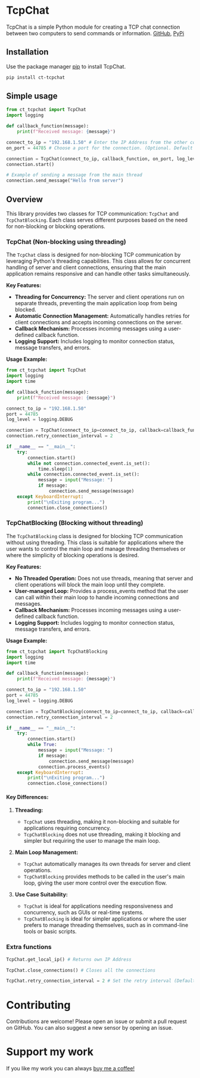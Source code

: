 # TcpChat
TcpChat is a simple Python module for creating a TCP chat connection between two computers to send commands or information.
[GitHub](https://github.com/clevrthings/tcpChat), [PyPi](https://pypi.org/project/ct-tcpchat/)

## Installation
Use the package manager [pip](https://pip.pypa.io/en/stable/) to install TcpChat.

```bash
pip install ct-tcpchat
```

## Simple usage
```python
from ct_tcpchat import TcpChat
import logging

def callback_function(message):
    print(f"Received message: {message}")

connect_to_ip = "192.168.1.50" # Enter the IP Address from the other computer
on_port = 44785 # Choose a port for the connection. (Optional. Default = 44785)

connection = TcpChat(connect_to_ip, callback_function, on_port, log_level=logging.INFO)
connection.start()

# Example of sending a message from the main thread
connection.send_message("Hello from server")
```

## Overview
This library provides two classes for TCP communication: `TcpChat` and `TcpChatBlocking`. Each class serves different purposes based on the need for non-blocking or blocking operations.

### TcpChat (Non-blocking using threading)
The `TcpChat` class is designed for non-blocking TCP communication by leveraging Python's threading capabilities. This class allows for concurrent handling of server and client connections, ensuring that the main application remains responsive and can handle other tasks simultaneously.

**Key Features:**
- **Threading for Concurrency:** The server and client operations run on separate threads, preventing the main application loop from being blocked.
- **Automatic Connection Management:** Automatically handles retries for client connections and accepts incoming connections on the server.
- **Callback Mechanism:** Processes incoming messages using a user-defined callback function.
- **Logging Support:** Includes logging to monitor connection status, message transfers, and errors.

**Usage Example:**
```python
from ct_tcpchat import TcpChat
import logging
import time

def callback_function(message):
    print(f"Received message: {message}")

connect_to_ip = "192.168.1.50"
port = 44785
log_level = logging.DEBUG

connection = TcpChat(connect_to_ip=connect_to_ip, callback=callback_function, port=port, log_level=log_level)
connection.retry_connection_interval = 2

if __name__ == "__main__":
    try:
        connection.start()
        while not connection.connected_event.is_set():
            time.sleep(1)
        while connection.connected_event.is_set():
            message = input("Message: ")
            if message:
                connection.send_message(message)
    except KeyboardInterrupt:
        print("\nExiting program...")
        connection.close_connections()
```

### TcpChatBlocking (Blocking without threading)
The `TcpChatBlocking` class is designed for blocking TCP communication without using threading. This class is suitable for applications where the user wants to control the main loop and manage threading themselves or where the simplicity of blocking operations is desired.

**Key Features:**
- **No Threaded Operation:** Does not use threads, meaning that server and client operations will block the main loop until they complete.
- **User-managed Loop:** Provides a process_events method that the user can call within their main loop to handle incoming connections and messages.
- **Callback Mechanism:** Processes incoming messages using a user-defined callback function.
- **Logging Support:** Includes logging to monitor connection status, message transfers, and errors.

**Usage Example:**
```python
from ct_tcpchat import TcpChatBlocking
import logging
import time

def callback_function(message):
    print(f"Received message: {message}")

connect_to_ip = "192.168.1.50"
port = 44785
log_level = logging.DEBUG

connection = TcpChatBlocking(connect_to_ip=connect_to_ip, callback=callback_function, port=port, log_level=log_level)
connection.retry_connection_interval = 2

if __name__ == "__main__":
    try:
        connection.start()
        while True:
            message = input("Message: ")
            if message:
                connection.send_message(message)
            connection.process_events()
    except KeyboardInterrupt:
        print("\nExiting program...")
        connection.close_connections()
```

#### Key Differences:
1. **Threading:**
   - `TcpChat` uses threading, making it non-blocking and suitable for applications requiring concurrency.
   - `TcpChatBlocking` does not use threading, making it blocking and simpler but requiring the user to manage the main loop.
   
2. **Main Loop Management:**
   - `TcpChat` automatically manages its own threads for server and client operations.
   - `TcpChatBlocking` provides methods to be called in the user's main loop, giving the user more control over the execution flow.

3. **Use Case Suitability:**
   - `TcpChat` is ideal for applications needing responsiveness and concurrency, such as GUIs or real-time systems.
   - `TcpChatBlocking` is ideal for simpler applications or where the user prefers to manage threading themselves, such as in command-line tools or basic scripts.

### Extra functions
```python
TcpChat.get_local_ip() # Returns own IP Address

TcpChat.close_connections() # Closes all the connections

TcpChat.retry_connection_interval = 2 # Set the retry interval (Default = 5 seconds)
```

# Contributing
Contributions are welcome! Please open an issue or submit a pull request on GitHub.
You can also suggest a new sensor by opening an issue. 

# Support my work
If you like my work you can always [buy me a coffee!](https://buymeacoffee.com/clevrthings)
